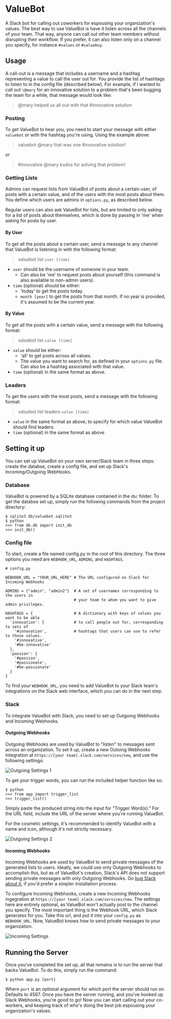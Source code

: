 # ValueBot

A Slack bot for calling out coworkers for espousing your organization's values. The best way to use ValueBot is have it listen across all the channels of your team. That way, anyone can call out other team members without disrupting their workflow. If you prefer, it can also listen only on a channel you specify, for instance `#values` or `#valueboy`.

## Usage

A call-out is a message that includes a username and a hashtag representing a value to call the user out for. You provide the list of hashtags to listen to in the config file (described below). For example, if I wanted to call out `\@mary` for an innovative solution to a problem that's been bugging the team for a while, that message would look like:

> @mary helped us all out with that \#innovative solution

### Posting

To get ValueBot to hear you, you need to start your message with either `valuebot` or with the hashtag you're using. Using the example above:

> valuebot @mary that was one \#innovative solution!

or

> \#innovative @mary kudos for solving that problem!

### Getting Lists

Admins can request lists from ValueBot of posts about a certain user, of posts with a certain value, and of the users with the most posts about them. You define which users are admins in `options.py`, as described below.

Regular users can also ask ValueBot for lists, but are limited to only asking for a list of posts about themselves, which is done by passing in 'me' when asking for posts by user.

#### By User

To get all the posts about a certain user, send a message to any channel that ValueBot is listening in with the following format:

> valuebot list `user [time]`

- `user` should be the username of someone in your team.
  - Can also be 'me' to request posts about yourself (this command is also available to non-admin users).
- `time` (optional) should be either:
  - 'today' to get the posts today.
  - `month [year]` to get the posts from that month. If no year is provided, it's assumed to be the current year.

#### By Value

To get all the posts with a certain value, send a message with the following format:

> valuebot list `value [time]`

- `value` should be either:
  - 'all' to get posts across all values.
  - The value you want to search for, as defined in your `options.py` file. Can also be a hashtag associated with that value.
- `time` (optional) in the same format as above.

### Leaders

To get the users with the most posts, send a message with the following format:

> valuebot list leaders `value [time]`

- `value` in the same format as above, to specify for which value ValueBot should find leaders.
- `time` (optional) in the same format as above

## Setting it up

You can set up ValueBot on your own server/Slack team in three steps: create the databse, create a config file, and set up Slack's Incoming/Outgoing WebHooks.

### Database

ValueBot is powered by a SQLite database contained in the `db/` folder. To get the databse set up, simply run the following commands from the project directory:

```
$ sqlite3 db/valuebot.sqlite3
$ python
>>> from db.db import init_db
>>> init_db()
```

### Config file

To start, create a file named config.py in the root of this directory. The three options you need are `WEBHOOK_URL`, `ADMINS`, and `HASHTAGS`.

```
# config.py

WEBHOOK_URL = "YOUR_URL_HERE" # The URL configured on Slack for Incoming Webhooks

ADMINS = {"admin", "admin2"}  # A set of usernames corresponding to the users in
                              # your team to whom you want to give admin privileges.

HASHTAGS = {                  # A dictionary with keys of values you want to be able
  'innovation': {             # to call people out for, corresponding to sets of
    '#innovation',            # hashtags that users can use to refer to those values.
    '#innovative',
    '#be-innovative' 
  },
  'passion': {
    '#passion',
    '#passionate',
    '#be-passionate'
  }
}
```

To find your `WEBHOOK_URL`, you need to add ValueBot to your Slack team's integrations on the Slack web interface, which you can do in the next step.

### Slack

To integrate ValueBot with Slack, you need to set up Outgoing Webhooks and Incoming Webhooks.

#### Outgoing Webhooks

Outgoing Webhooks are used by ValueBot to "listen" to messages sent across an organization. To set it up, create a new Outoing Webhooks Integration at `https://[your team].slack.com/services/new`, and use the following settings:

![Outgoing Settings 1](http://i.imgur.com/MCMsiNH.png)

To get your trigger words, you can run the included helper function like so:

```
$ python
>>> from app import trigger_list
>>> trigger_list()
```

Simply paste the produced string into the input for "Trigger Word(s)." For the URL field, include the URL of the server where you're running ValueBot.

For the cosmetic settings, it's recommended to identify ValueBot with a name and icon, although it's not strictly necessary.

![Outgoing Settings 2](http://i.imgur.com/CfBoyyq.png)

#### Incoming Webhooks

Incoming Webhooks are used by ValueBot to send private messages of the generated lists to users. Ideally, we could use only Outgoing Webhooks to accomplish this, but as of ValueBot's creation, Slack's API does not support sending private messages with only Outgoing Webhooks. Go [bug Slack about it](https://api.slack.com/), if you'd prefer a simpler installation process.

To configure Incoming Webhooks, create a new Incoming Webhooks ingegration at `https://[your team].slack.com/services/new`. The settings here are entirely optional, as ValueBot won't actually post to the channel you specify. The most important thing is the Webhook URL, which Slack generates for you. Take this url, and put it into your `config.py` as `WEBHOOK_URL`. Now, ValueBot knows how to send private messages to your organization.

![Incoming Settings](http://i.imgur.com/rz3KPrQ.png)

## Running the Server

Once you've completed the set up, all that remains is to run the server that backs ValueBot. To do this, simply run the command:

```
$ python app.py [port]
```

Where `port` is an optional argument for which port the server should run on. Defaults to 4567. Once you have the server running, and you've hooked up Slack Webhooks, you're good to go! Now you can start calling out your co-workers, and keeping track of who's doing the best job espousing your organization's values.